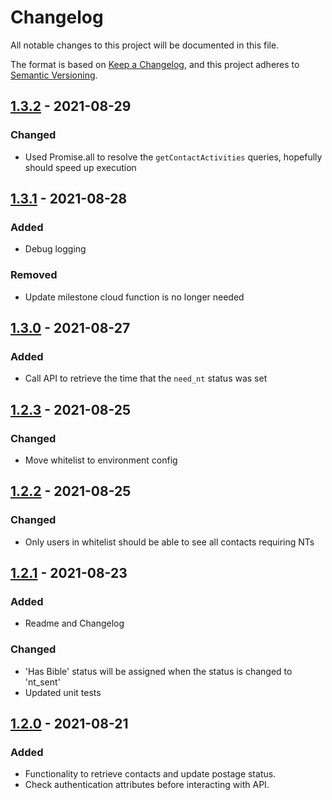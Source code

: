 # Changelog
All notable changes to this project will be documented in this file.

The format is based on [Keep a Changelog](https://keepachangelog.com/en/1.0.0/),
and this project adheres to [Semantic Versioning](https://semver.org/spec/v2.0.0.html).

## [1.3.2] - 2021-08-29

### Changed
- Used Promise.all to resolve the `getContactActivities` queries, hopefully should speed up execution

## [1.3.1] - 2021-08-28

### Added
- Debug logging

### Removed
- Update milestone cloud function is no longer needed

## [1.3.0] - 2021-08-27

### Added
- Call API to retrieve the time that the `need_nt` status was set

## [1.2.3] - 2021-08-25

### Changed
- Move whitelist to environment config

## [1.2.2] - 2021-08-25

### Changed
- Only users in whitelist should be able to see all contacts requiring NTs

## [1.2.1] - 2021-08-23

### Added
- Readme and Changelog

### Changed
- 'Has Bible' status will be assigned when the status is changed to 'nt_sent'
- Updated unit tests

## [1.2.0] - 2021-08-21

### Added
- Functionality to retrieve contacts and update postage status.
- Check authentication attributes before interacting with API.


[1.3.2]: https://github.com/mujde-aze/nt-postman-dt-proxy/compare/v1.3.1...v1.3.2
[1.3.1]: https://github.com/mujde-aze/nt-postman-dt-proxy/compare/v1.3.0...v1.3.1
[1.3.0]: https://github.com/mujde-aze/nt-postman-dt-proxy/compare/v1.2.3...v1.3.0
[1.2.3]: https://github.com/mujde-aze/nt-postman-dt-proxy/compare/v1.2.2...v1.2.3
[1.2.2]: https://github.com/mujde-aze/nt-postman-dt-proxy/compare/v1.2.1...v1.2.2
[1.2.1]: https://github.com/mujde-aze/nt-postman-dt-proxy/compare/v1.2.0...v1.2.1
[1.2.0]: https://github.com/mujde-aze/nt-postman-dt-proxy/compare/v1.2.0...HEAD

